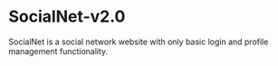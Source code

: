 # SocialNet-v2.0
SocialNet is a social network website with only basic login and profile management functionality.
